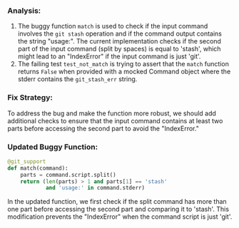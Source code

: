 ### Analysis:
1. The buggy function `match` is used to check if the input command involves the `git stash` operation and if the command output contains the string "usage:". The current implementation checks if the second part of the input command (split by spaces) is equal to 'stash', which might lead to an "IndexError" if the input command is just 'git'.
2. The failing test `test_not_match` is trying to assert that the `match` function returns `False` when provided with a mocked Command object where the stderr contains the `git_stash_err` string.

### Fix Strategy:
To address the bug and make the function more robust, we should add additional checks to ensure that the input command contains at least two parts before accessing the second part to avoid the "IndexError."

### Updated Buggy Function:
```python
@git_support
def match(command):
    parts = command.script.split()
    return (len(parts) > 1 and parts[1] == 'stash'
            and 'usage:' in command.stderr)
```

In the updated function, we first check if the split command has more than one part before accessing the second part and comparing it to 'stash'. This modification prevents the "IndexError" when the command script is just 'git'.